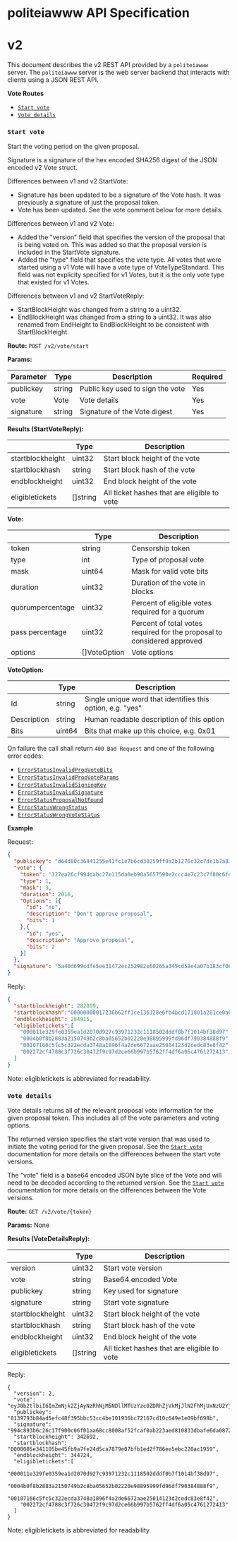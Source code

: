 # politeiawww API Specification

# v2

This document describes the v2 REST API provided by a `politeiawww` server.
The `politeiawww` server is the web server backend that interacts with clients
using a JSON REST API.

**Vote Routes**

- [`Start vote`](#start-vote)
- [`Vote details`](#vote-details)

### `Start vote`

Start the voting period on the given proposal.


Signature is a signature of the hex encoded SHA256 digest of the JSON encoded
v2 Vote struct.

Differences between v1 and v2 StartVote:
* Signature has been updated to be a signature of the Vote hash. It was
  previously a signature of just the proposal token.
* Vote has been updated. See the vote comment below for more details.

Differences between v1 and v2 Vote:
* Added the "version" field that specifies the version of the proposal that is
  being voted on. This was added so that the proposal version is included in
  the StartVote signature.
* Added the "type" field that specifies the vote type. All votes that were
  started using a v1 Vote will have a vote type of VoteTypeStandard. This
  field was not explicity specified for v1 Votes, but it is the only vote
  type that existed for v1 Votes.

Differences between v1 and v2 StartVoteReply:
* StartBlockHeight was changed from a string to a uint32.
* EndBlockHeight was changed from a string to a uint32. It was also renamed
  from EndHeight to EndBlockHeight to be consistent with StartBlockHeight.

**Route:** `POST /v2/vote/start`

**Params:**

| Parameter | Type | Description | Required |
|-|-|-|-|
| publickey | string | Public key used to sign the vote | Yes |
| vote | Vote | Vote details | Yes |
| signature | string | Signature of the Vote digest | Yes |

**Results (StartVoteReply):**

| | Type | Description |
| - | - | - |
| startblockheight | uint32 | Start block height of the vote |
| startblockhash | string | Start block hash of the vote |
| endblockheight | uint32 | End block height of the vote |
| eligibletickets | []string | All ticket hashes that are eligible to vote |

**Vote:**

| | Type | Description |
| - | - | - |
| token | string | Censorship token |
| type | int | Type of proposal vote | 
| mask | uint64 | Mask for valid vote bits |
| duration | uint32 | Duration of the vote in blocks |
| quorumpercentage | uint32 | Percent of eligible votes required for a quorum |
| pass percentage | uint32 | Percent of total votes required for the proposal to considered approved | 
| options | []VoteOption | Vote options |

**VoteOption:**

| | Type | Description |
| - | - | - |
| Id | string | Single unique word that identifies this option, e.g. "yes" |
| Description | string | Human readable description of this option |
| Bits | uint64 | Bits that make up this choice, e.g. 0x01 |

On failure the call shall return `400 Bad Request` and one of the following
error codes:
- [`ErrorStatusInvalidPropVoteBits`](#ErrorStatusInvalidPropVoteBits)
- [`ErrorStatusInvalidPropVoteParams`](#ErrorStatusInvalidPropVoteParams)
- [`ErrorStatusInvalidSigningKey`](#ErrorStatusInvalidSigningKey)
- [`ErrorStatusInvalidSignature`](#ErrorStatusInvalidSignature)
- [`ErrorStatusProposalNotFound`](#ErrorStatusProposalNotFound)
- [`ErrorStatusWrongStatus`](#ErrorStatusWrongStatus)
- [`ErrorStatusWrongVoteStatus`](#ErrorStatusWrongVoteStatus)

**Example**

Request:

``` json
{
  "publickey": "d64d80c36441255e41fc1e7b6cd30259ff9a2b1276c32c7de1b7a832dff7f2c6",
  "vote": {
    "token": "127ea26cf994dabc27e115da0eb90a5657590e2ccc4e7c23c7f80c6fe4afaa59",
    "type": 1,
    "mask": 3,
    "duration": 2016,
    "Options": [{
      "id": "no",
      "description": "Don't approve proposal",
      "bits": 1
    },{
      "id": "yes",
      "description": "Approve proposal",
      "bits": 2
    }]
  },
  "signature": "5a40d699cdfe5ee31472ec252982e60265a345cd58e4a07b183cf06447b3942d06981e1bfaf8430195109d51428458449446fbfa1d7059aebedc4df769ddb300"
}
```

Reply:

```json
{
  "startblockheight": 282899,
  "startblockhash":"00000000017236b62ff1ce136328e6fb4bcd171801a281ce0a662e63cbc4c4fa",
  "endblockheight": 284915,
  "eligibletickets":[
    "000011e329fe0359ea1d2070d927c93971232c1118502dddf0b7f1014bf38d97",
    "0004b0f8b2883a2150749b2c8ba05652b02220e98895999fd96df790384888f9",
    "00107166c5fc5c322ecda3748a1896f4a2de6672aae25014123d2cedc83e8f42",
    "002272cf4788c3f726c30472f9c97d2ce66b997b5762ff4df6a05c4761272413"
  ]
}
```

Note: eligibletickets is abbreviated for readability.

### `Vote details`

Vote details returns all of the relevant proposal vote information for the
given proposal token.  This includes all of the vote parameters and voting
options.

The returned version specifies the start vote version that was used to initiate
the voting period for the given proposal. See the [`Start vote`](#start-vote)
documentation for more details on the differences between the start vote
versions.

The "vote" field is a base64 encoded JSON byte slice of the Vote and will need
to be decoded according to the returned version. See the
[`Start vote`](#start-vote) documentation for more details on the differences
between the Vote versions.


**Route:** `GET /v2/vote/{token}`

**Params:** None

**Results (VoteDetailsReply):**

| | Type | Description |
| - | - | - |
| version | uint32 | Start vote version |
| vote | string | Base64 encoded Vote |
| publickey | string | Key used for signature |
| signature | string | Start vote signature |
| startblockheight | uint32 | Start block height of the vote |
| startblockhash | string | Start block hash of the vote |
| endblockheight | uint32 | End block height of the vote |
| eligibletickets | []string | All ticket hashes that are eligible to vote |

Reply:

```
{
  "version": 2,
  "vote": "eyJ0b2tlbiI6ImZmNjk2ZjAyNzRhNjM5NDllMTUzYzc0ZDRhZjVkMjJlN2FhMjUxNzU2YjZhNzczZDkzZGM0NDMzMGMxNjk5NWQiLCJwcm9wb3NhbHZlcnNpb24iOjEsInR5cGUiOjEsIm1hc2siOjMsImR1cmF0aW9uIjoyMDE2LCJxdW9ydW1wZXJjZW50YWdlIjoxMCwicGFzc3BlcmNlbnRhZ2UiOjYwLCJvcHRpb25zIjpbeyJpZCI6Im5vIiwiZGVzY3JpcHRpb24iOiJEb24ndCBhcHByb3ZlIHByb3Bvc2FsIiwiYml0cyI6MX0seyJpZCI6InllcyIsImRlc2NyaXB0aW9uIjoiQXBwcm92ZSBwcm9wb3NhbCIsImJpdHMiOjJ9XX0=",
  "publickey": "8139793b84ad5efc48f395bbc53cc4be101936bc72167cd10c649e1e09bf698b",
  "signature": "994c893b6c26c17f900c06f01aa68cc8008af52fcaf0ab223aed810833dbafe6da08728d2a76ea48b45b3a75c48fb8ce89a3feb4a460ad6b6e741f248c4fff0c",
  "startblockheight": 342692,
  "startblockhash": "0000005e341105be45fb9a7fe24d5ca7879e07bfb1ed2f786ee5ebc220ac1959",
  "endblockheight": 344724,
  "eligibletickets":[
    "000011e329fe0359ea1d2070d927c93971232c1118502dddf0b7f1014bf38d97",
    "0004b0f8b2883a2150749b2c8ba05652b02220e98895999fd96df790384888f9",
    "00107166c5fc5c322ecda3748a1896f4a2de6672aae25014123d2cedc83e8f42",
    "002272cf4788c3f726c30472f9c97d2ce66b997b5762ff4df6a05c4761272413"
  ]
}
```

Note: eligibletickets is abbreviated for readability.
